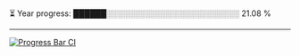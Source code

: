 
⏳ Year progress: ██████░░░░░░░░░░░░░░░░░░░░░░░░ 21.08 %

---

[![Progress Bar CI](https://github.com/thatoranzhevyy/thatoranzhevyy/actions/workflows/node.js.yml/badge.svg)](https://github.com/thatoranzhevyy/thatoranzhevyy/actions/workflows/node.js.yml)

